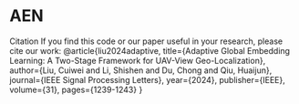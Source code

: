 # AEN

Citation
If you find this code or our paper useful in your research, please cite our work:
@article{liu2024adaptive,
  title={Adaptive Global Embedding Learning: A Two-Stage Framework for UAV-View Geo-Localization},
  author={Liu, Cuiwei and Li, Shishen and Du, Chong and Qiu, Huaijun},
  journal={IEEE Signal Processing Letters},
  year={2024},
  publisher={IEEE},
  volume={31},
  pages={1239-1243}
}
